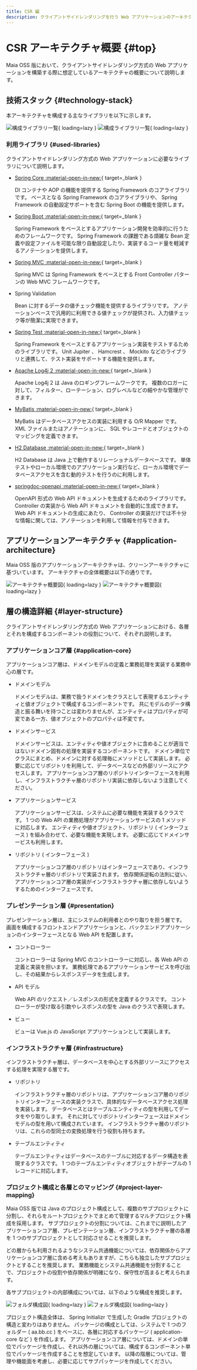 ```yaml
---
title: CSR 編
description: クライアントサイドレンダリングを行う Web アプリケーションのアーキテクチャについて解説します。
---
```


# CSR アーキテクチャ概要 {#top}

Maia OSS 版において、クライアントサイドレンダリング方式の Web アプリケーションを構築する際に想定しているアーキテクチャの概要について説明します。

## 技術スタック {#technology-stack}

本アーキテクチャを構成する主なライブラリを以下に示します。

![構成ライブラリ一覧](../../images/app-architecture/client-side-rendering/csr-library-light.png#only-light){ loading=lazy }
![構成ライブラリ一覧](../../images/app-architecture/client-side-rendering/csr-library-dark.png#only-dark){ loading=lazy }

### 利用ライブラリ {#used-libraries}

クライアントサイドレンダリング方式の Web アプリケーションに必要なライブラリについて説明します。

- [Spring Core :material-open-in-new:](https://spring.pleiades.io/spring-framework/docs/current/reference/html/core.html#spring-core){ target=_blank }
  
    DI コンテナや AOP の機能を提供する Spring Framework のコアライブラリです。
    ベースとなる Spring Framework のコアライブラリや、 Spring Framework の自動設定サポートを含む Spring Boot の機能を提供します。

- [Spring Boot :material-open-in-new:](https://spring.pleiades.io/projects/spring-boot){ target=_blank }
  
    Spring Framework をベースとするアプリケーション開発を効率的に行うためのフレームワークです。
    Spring Framework の課題である煩雑な Bean 定義や設定ファイルを可能な限り自動設定したり、実装するコード量を軽減するアノテーションを提供します。

- [Spring MVC :material-open-in-new:](https://spring.pleiades.io/spring-framework/docs/current/reference/html/web.html#mvc){ target=_blank }

    Spring MVC は Spring Framework をベースとする Front Controller パターンの Web MVC フレームワークです。

- Spring Validation

    Bean に対するデータの値チェック機能を提供するライブラリです。
    アノテーションベースで汎用的に利用できる値チェックが提供され、入力値チェック等が簡潔に実現できます。

- [Spring Test :material-open-in-new:](https://spring.pleiades.io/spring-framework/docs/current/reference/html/testing.html){ target=_blank }

    Spring Framework をベースとするアプリケーション実装をテストするためのライブラリです。
    Unit Jupiter 、 Hamcrest 、 Mockito などのライブラリと連携して、テスト実装をサポートする機能を提供します。

- [Apache Log4j 2 :material-open-in-new:](https://logging.apache.org/log4j/2.x/){ target=_blank }

    Apache Log4j 2 は Java のロギングフレームワークです。
    複数のロガーに対して、フィルター、ローテーション、ログレベルなどの細やかな管理ができます。

- [MyBatis :material-open-in-new:](https://mybatis.org/mybatis-3/ja/index.html){ target=_blank }
  
    MyBatis はデータベースアクセスの実装に利用する O/R Mapper です。
    XML ファイルまたはアノテーションに、 SQL やレコードとオブジェクトのマッピングを定義できます。

- [H2 Database :material-open-in-new:](https://www.h2database.com/html/main.html){ target=_blank }
  
    H2 Database は Java 上で動作するリレーショナルデータベースです。
    単体テストやローカル環境でのアプリケーション実行など、ローカル環境でデータベースアクセスを含む動的テストを行うのに利用します。

- [springdoc-openapi :material-open-in-new:](https://springdoc.org/){ target=_blank }

    OpenAPI 形式の Web API ドキュメントを生成するためのライブラリです。
    Controller の実装から Web API ドキュメントを自動的に生成できます。
    Web API ドキュメントの生成にあたり、 Controller の実装だけでは不十分な情報に関しては、アノテーションを利用して情報を付与できます。

## アプリケーションアーキテクチャ {#application-architecture}

Maia OSS 版のアプリケーションアーキテクチャは、クリーンアーキテクチャに基づいています。
アーキテクチャの全体概要は以下の通りです。

![アーキテクチャ概要図](../../images/app-architecture/client-side-rendering/csr-architecture-light.png#only-light){ loading=lazy }
![アーキテクチャ概要図](../../images/app-architecture/client-side-rendering/csr-architecture-dark.png#only-dark){ loading=lazy }

## 層の構造詳細 {#layer-structure}

クライアントサイドレンダリング方式の Web アプリケーションにおける、各層とそれを構成するコンポーネントの役割について、それぞれ説明します。

### アプリケーションコア層 {#application-core}

アプリケーションコア層は、ドメインモデルの定義と業務処理を実装する業務中心の層です。

- ドメインモデル

    ドメインモデルは、業務で扱うドメインをクラスとして表現するエンティティと値オブジェクトで構成するコンポーネントです。
    共にモデルのデータ構造と振る舞いを持つことは変わりませんが、エンティティはプロパティが可変である一方、値オブジェクトのプロパティは不変です。

- ドメインサービス

    ドメインサービスは、エンティティや値オブジェクトに含めることが適当ではないドメイン固有の処理を実装するコンポーネントです。
    ドメイン単位でクラスにまとめ、ドメインに対する処理毎にメソッドとして実装します。
    必要に応じてリポジトリを利用して、データベースなどの外部リソースにアクセスします。
    アプリケーションコア層のリポジトリインターフェースを利用し、インフラストラクチャ層のリポジトリ実装に依存しないよう注意してください。

- アプリケーションサービス

    アプリケーションサービスは、システムに必要な機能を実装するクラスです。
    1 つの Web API の業務処理がアプリケーションサービスの 1 メソッドに対応します。
    エンティティや値オブジェクト、リポジトリ ( インターフェース ) を組み合わせて、必要な機能を実現します。
    必要に応じてドメインサービスも利用します。

- リポジトリ ( インターフェース )
  
    アプリケーションコア層のリポジトリはインターフェースであり、インフラストラクチャ層のリポジトリで実装されます。
    依存関係逆転の法則に従い、アプリケーションコア層の実装がインフラストラクチャ層に依存しないようするためのインターフェースです。

### プレゼンテーション層 {#presentation}

プレゼンテーション層は、主にシステムの利用者とのやり取りを担う層です。
画面を構成するフロントエンドアプリケーションと、バックエンドアプリケーションのインターフェースとなる Web API を配置します。

- コントローラー
  
    コントローラーは Spring MVC のコントローラーに対応し、各 Web API の定義と実装を担います。
    業務処理であるアプリケーションサービスを呼び出し、その結果からレスポンスデータを生成します。

- API モデル

    Web API のリクエスト／レスポンスの形式を定義するクラスです。
    コントローラーが受け取る引数やレスポンスの型を Java のクラスで表現します。

- ビュー

    ビューは Vue.js の JavaScript アプリケーションとして実装します。

### インフラストラクチャ層 {#infrastructure}

インフラストラクチャ層は、データベースを中心とする外部リソースにアクセスする処理を実現する層です。

- リポジトリ
  
    インフラストラクチャ層のリポジトリは、アプリケーションコア層のリポジトリインターフェースの実装クラスで、具体的なデータベースアクセス処理を実装します。
    データベースとはテーブルエンティティの型を利用してデータをやり取りします。
    それに対してリポジトリインターフェースはドメインモデルの型を用いて構成されています。
    インフラストラクチャ層のリポジトリは、これらの型同士の変換処理を行う役割も持ちます。

- テーブルエンティティ

    テーブルエンティティはデータベースのテーブルに対応するデータ構造を表現するクラスです。
    1 つのテーブルエンティティオブジェクトがテーブルの 1 レコードに対応します。

### プロジェクト構成と各層とのマッピング {#project-layer-mapping}

Maia OSS 版では Java のプロジェクト構成として、複数のサブプロジェクトに分割し、それらをルートプロジェクトでまとめて管理するマルチプロジェクト構成を採用します。
サブプロジェクトの分割については、これまでに説明したアプリケーションコア層、プレゼンテーション層、インフラストラクチャ層の各層を 1 つのサブプロジェクトとして対応させることを推奨します。

どの層からも利用されるようなシステム共通機能については、依存関係からアプリケーションコア層に含める考えもありますが、こちらも独立したサブプロジェクトとすることを推奨します。
業務機能とシステム共通機能を分割することで、プロジェクトの役割や依存関係が明確になり、保守性が高まると考えられます。

各サブプロジェクトの内部構成については、以下のような構成を推奨します。

![フォルダ構成図](../../images/app-architecture/client-side-rendering/csr-project-structure-light.png#only-light){ loading=lazy }
![フォルダ構成図](../../images/app-architecture/client-side-rendering/csr-project-structure-dark.png#only-dark){ loading=lazy }

プロジェクト構造全体は、 Spring Initializr で生成した Gradle プロジェクトの構造と変わりはありません。
パッケージの構成としては、システムで 1 つのフォルダー ( aa.bb.cc ) をベースに、各層に対応するパッケージ ( application-core など ) を作成します。
アプリケーションコア層については、ドメインの単位でパッケージを作成し、それ以外の層については、構成するコンポーネント単位でパッケージを作成することを想定しています。
以降の階層については、管理や機能面を考慮し、必要に応じてサブパッケージを作成してください。
